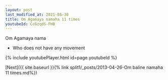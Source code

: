 ```yaml
---
layout: post
last_modified_at: 2021-03-30
title: Om Agamaya namaha 11 times
youtubeId: CcGzqdS-FH8
---
```

 
 
Om Agamaya nama 
 
 -  Who does not have any movement 
 
  
 
  
 
 
 
 
 
 


{% include youtubePlayer.html id=page.youtubeId %}
 
[Next]({{ site.baseurl }}{% link  split1/_posts/2013-04-26-Om baline namaha 11 times.md%})
 
